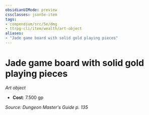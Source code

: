 ```yaml
---
obsidianUIMode: preview
cssclasses: json5e-item
tags:
- compendium/src/5e/dmg
- ttrpg-cli/item/wealth/art-object
aliases: 
- "Jade game board with solid gold playing pieces"
---
```

# Jade game board with solid gold playing pieces
*Art object*  

- **Cost**: 7.500 gp

*Source: Dungeon Master's Guide p. 135*